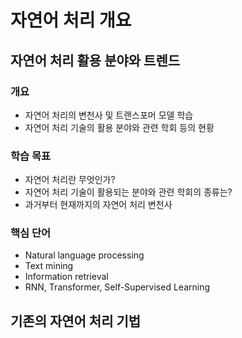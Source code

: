 # 자연어 처리 개요
## 자연어 처리 활용 분야와 트렌드
### 개요
- 자연어 처리의 변천사 및 트랜스포머 모델 학습
- 자연어 처리 기술의 활용 분야와 관련 학회 등의 현황
### 학습 목표
- 자연어 처리란 무엇인가?
- 자연어 처리 기술이 활용되는 분야와 관련 학회의 종류는?
- 과거부터 현재까지의 자연어 처리 변천사
### 핵심 단어
- Natural language processing
- Text mining
- Information retrieval
- RNN, Transformer, Self-Supervised Learning




## 기존의 자연어 처리 기법
